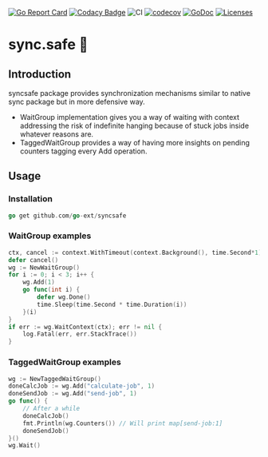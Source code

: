 [![Go Report Card](https://goreportcard.com/badge/github.com/go-ext/syncsafe)](https://goreportcard.com/report/github.com/go-ext/syncsafe)
[![Codacy Badge](https://app.codacy.com/project/badge/Grade/eff211f4bfa14af0ac69c8e0c08f1c90)](https://www.codacy.com/gh/go-ext/syncsafe/dashboard?utm_source=github.com&amp;utm_medium=referral&amp;utm_content=go-ext/syncsafe&amp;utm_campaign=Badge_Grade)
![CI](https://github.com/go-ext/syncsafe/actions/workflows/ci.yml/badge.svg)
[![codecov](https://codecov.io/gh/go-ext/syncsafe/branch/main/graph/badge.svg?token=ZNB6FL3YOD)](https://codecov.io/gh/go-ext/syncsafe)
[![GoDoc](https://godoc.org/github.com/askretov/timex?status.svg)](https://godoc.org/github.com/askretov/timex)
[![Licenses](https://img.shields.io/badge/license-mit-brightgreen.svg)](https://opensource.org/licenses/BSD-3-Clause)

# sync.safe 🛟

## Introduction
syncsafe package provides synchronization mechanisms similar to native sync package but in more defensive way.

- WaitGroup implementation gives you a way of waiting with context addressing the risk of indefinite hanging because of
stuck jobs inside whatever reasons are.
- TaggedWaitGroup provides a way of having more insights on pending counters tagging every Add operation.

## Usage
### Installation
```go
go get github.com/go-ext/syncsafe
```
### WaitGroup examples
```go
ctx, cancel := context.WithTimeout(context.Background(), time.Second*1)
defer cancel()
wg := NewWaitGroup()
for i := 0; i < 3; i++ {
    wg.Add(1)
    go func(int i) {
        defer wg.Done()
        time.Sleep(time.Second * time.Duration(i))
    }(i)
}
if err := wg.WaitContext(ctx); err != nil {
    log.Fatal(err, err.StackTrace())
}
```
### TaggedWaitGroup examples
```go
wg := NewTaggedWaitGroup()
doneCalcJob := wg.Add("calculate-job", 1)
doneSendJob := wg.Add("send-job", 1)
go func() {
    // After a while
    doneCalcJob()
    fmt.Println(wg.Counters()) // Will print map[send-job:1]
    doneSendJob()
}()
wg.Wait()
```